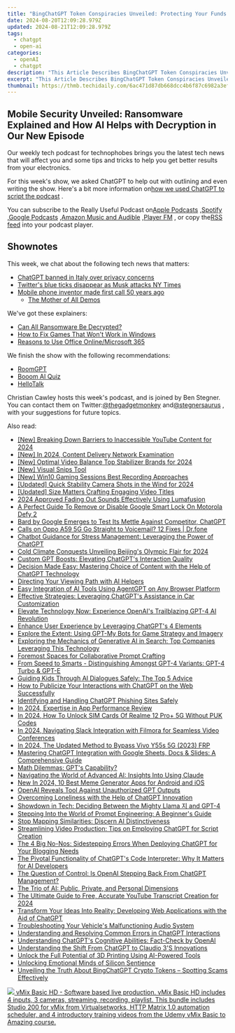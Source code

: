 ```yaml
---
title: "BingChatGPT Token Conspiracies Unveiled: Protecting Your Funds Again Cuide From Cryptocurrency Deceptions"
date: 2024-08-20T12:09:28.979Z
updated: 2024-08-21T12:09:28.979Z
tags:
  - chatgpt
  - open-ai
categories:
  - openAI
  - chatgpt
description: "This Article Describes BingChatGPT Token Conspiracies Unveiled: Protecting Your Funds Again Cuide From Cryptocurrency Deceptions"
excerpt: "This Article Describes BingChatGPT Token Conspiracies Unveiled: Protecting Your Funds Again Cuide From Cryptocurrency Deceptions"
thumbnail: https://thmb.techidaily.com/6ac471d87db668dcc4b6f87c6982a3ef4bb37e3fbffe0068ce8a47124a8a8199.jpg
---
```


## Mobile Security Unveiled: Ransomware Explained and How AI Helps with Decryption in Our New Episode

 Our weekly tech podcast for technophobes brings you the latest tech news that will affect you and some tips and tricks to help you get better results from your electronics.

 For this week's show, we asked ChatGPT to help out with outlining and even writing the show. Here's a bit more information on[how we used ChatGPT to script the podcast](https://www.makeuseof.com/i-used-chatgpt-to-script-a-podcast-heres-what-happened/) .

 You can subscribe to the Really Useful Podcast on[Apple Podcasts](https://podcasts.apple.com/gb/podcast/the-really-useful-podcast/id1437847131?mt=2) ,[Spotify](https://open.spotify.com/show/283gDxLd6OTNEpRq6tN7ha) ,[Google Podcasts](https://www.google.com/podcasts?feed=aHR0cHM6Ly9hbmNob3IuZm0vcy8zMWJlNDcwL3BvZGNhc3QvcnNz) ,[Amazon Music and Audible](https://music.amazon.co.uk/podcasts/20ab73d4-5da2-46c7-a17f-dc6eb39bdb48/The-Really-Useful-Podcast) ,[Player FM](https://player.fm/series/the-really-useful-podcast-2491856) , or copy the[RSS feed](https://feeds.transistor.fm/the-really-useful-podcast) into your podcast player.

## Shownotes

This week, we chat about the following tech news that matters:

* [ChatGPT banned in Italy over privacy concerns](https://www.bbc.co.uk/news/technology-65139406)
* [Twitter's blue ticks disappear as Musk attacks NY Times](https://www.bbc.co.uk/news/technology-65156216)
* [Mobile phone inventor made first call 50 years ago](https://www.bbc.co.uk/news/technology-65112048)  
  * [The Mother of All Demos](https://www.youtube.com/watch?v=B6rKUf9DWRI)

We've got these explainers:

* [Can All Ransomware Be Decrypted?](https://www.makeuseof.com/can-all-ransomware-be-decrypted/)
* [How to Fix Games That Won't Work in Windows](https://www.makeuseof.com/fix-games-not-working-windows/)
* [Reasons to Use Office Online/Microsoft 365](https://www.makeuseof.com/tag/dont-pay-word-5-reasons-use-office-online/)

We finish the show with the following recommendations:

* [RoomGPT](http://https://www.roomgpt.io/)
* [Booom AI Quiz](https://booom.ai/)
* [HelloTalk](https://www.hellotalk.com/?lang=en)

 Christian Cawley hosts this week's podcast, and is joined by Ben Stegner. You can contact them on Twitter:[@thegadgetmonkey](https://twitter.com/thegadgetmonkey) and[@stegnersaurus](https://twitter.com/stegnersaurus) , with your suggestions for future topics.


<ins class="adsbygoogle"
     style="display:block"
     data-ad-format="autorelaxed"
     data-ad-client="ca-pub-7571918770474297"
     data-ad-slot="1223367746"></ins>



<ins class="adsbygoogle"
     style="display:block"
     data-ad-client="ca-pub-7571918770474297"
     data-ad-slot="8358498916"
     data-ad-format="auto"
     data-full-width-responsive="true"></ins>

<span class="atpl-alsoreadstyle">Also read:</span>
<div><ul>
<li><a href="https://facebook-record-videos.techidaily.com/new-breaking-down-barriers-to-inaccessible-youtube-content-for-2024/"><u>[New] Breaking Down Barriers to Inaccessible YouTube Content for 2024</u></a></li>
<li><a href="https://fox-blue.techidaily.com/new-in-2024-content-delivery-network-examination/"><u>[New] In 2024, Content Delivery Network Examination</u></a></li>
<li><a href="https://youtube-web.techidaily.com/ptimal-video-balance-top-stabilizer-brands-for-2024/"><u>[New] Optimal Video Balance  Top Stabilizer Brands for 2024</u></a></li>
<li><a href="https://facebook-video-footage.techidaily.com/new-visual-snips-tool/"><u>[New] Visual Snips Tool</u></a></li>
<li><a href="https://remote-screen-capture.techidaily.com/new-win10-gaming-sessions-best-recording-approaches/"><u>[New] Win10 Gaming Sessions  Best Recording Approaches</u></a></li>
<li><a href="https://youtube-web.techidaily.com/ed-quick-stability-camera-shots-in-the-wind-for-2024/"><u>[Updated] Quick Stability  Camera Shots in the Wind for 2024</u></a></li>
<li><a href="https://facebook-record-videos.techidaily.com/updated-size-matters-crafting-engaging-video-titles/"><u>[Updated] Size Matters  Crafting Engaging Video Titles</u></a></li>
<li><a href="https://some-knowledge.techidaily.com/2024-approved-fading-out-sounds-effectively-using-lumafusion/"><u>2024 Approved  Fading Out Sounds Effectively Using Lumafusion</u></a></li>
<li><a href="https://android-unlock.techidaily.com/a-perfect-guide-to-remove-or-disable-google-smart-lock-on-motorola-defy-2-by-drfone-android/"><u>A Perfect Guide To Remove or Disable Google Smart Lock On Motorola Defy 2</u></a></li>
<li><a href="https://tech-haven.techidaily.com/bard-by-google-emerges-to-test-its-mettle-against-competitor-chatgpt/"><u>Bard by Google Emerges to Test Its Mettle Against Competitor, ChatGPT</u></a></li>
<li><a href="https://howto.techidaily.com/calls-on-oppo-a59-5g-go-straight-to-voicemail-12-fixes-drfone-by-drfone-fix-android-problems-fix-android-problems/"><u>Calls on Oppo A59 5G Go Straight to Voicemail? 12 Fixes | Dr.fone</u></a></li>
<li><a href="https://tech-haven.techidaily.com/chatbot-guidance-for-stress-management-leveraging-the-power-of-chatgpt/"><u>Chatbot Guidance for Stress Management: Leveraging the Power of ChatGPT</u></a></li>
<li><a href="https://extra-resources.techidaily.com/cold-climate-conquests-unveiling-beijings-olympic-flair-for-2024/"><u>Cold Climate Conquests  Unveiling Beijing's Olympic Flair for 2024</u></a></li>
<li><a href="https://tech-haven.techidaily.com/custom-gpt-boosts-elevating-chatgpts-interaction-quality/"><u>Custom GPT Boosts: Elevating ChatGPT's Interaction Quality</u></a></li>
<li><a href="https://tech-haven.techidaily.com/decision-made-easy-mastering-choice-of-content-with-the-help-of-chatgpt-technology/"><u>Decision Made Easy: Mastering Choice of Content with the Help of ChatGPT Technology</u></a></li>
<li><a href="https://tech-haven.techidaily.com/directing-your-viewing-path-with-ai-helpers/"><u>Directing Your Viewing Path with AI Helpers</u></a></li>
<li><a href="https://tech-haven.techidaily.com/easy-integration-of-ai-tools-using-agentgpt-on-any-browser-platform/"><u>Easy Integration of AI Tools Using AgentGPT on Any Browser Platform</u></a></li>
<li><a href="https://tech-haven.techidaily.com/effective-strategies-leveraging-chatgpts-assistance-in-car-customization/"><u>Effective Strategies: Leveraging ChatGPT's Assistance in Car Customization</u></a></li>
<li><a href="https://tech-haven.techidaily.com/elevate-technology-now-experience-openais-trailblazing-gpt-4-ai-revolution/"><u>Elevate Technology Now: Experience OpenAI's Trailblazing GPT-4 AI Revolution</u></a></li>
<li><a href="https://tech-haven.techidaily.com/enhance-user-experience-by-leveraging-chatgpts-4-elements/"><u>Enhance User Experience by Leveraging ChatGPT's 4 Elements</u></a></li>
<li><a href="https://tech-haven.techidaily.com/explore-the-extent-using-gpt-my-bots-for-game-strategy-and-imagery/"><u>Explore the Extent: Using GPT-My Bots for Game Strategy and Imagery</u></a></li>
<li><a href="https://tech-haven.techidaily.com/exploring-the-mechanics-of-generative-ai-in-search-top-companies-leveraging-this-technology/"><u>Exploring the Mechanics of Generative AI in Search: Top Companies Leveraging This Technology</u></a></li>
<li><a href="https://tech-haven.techidaily.com/foremost-spaces-for-collaborative-prompt-crafting/"><u>Foremost Spaces for Collaborative Prompt Crafting</u></a></li>
<li><a href="https://tech-haven.techidaily.com/from-speed-to-smarts-distinguishing-amongst-gpt-4-variants-gpt-4-turbo-and-gpt-e/"><u>From Speed to Smarts - Distinguishing Amongst GPT-4 Variants: GPT-4 Turbo & GPT-E</u></a></li>
<li><a href="https://tech-haven.techidaily.com/guiding-kids-through-ai-dialogues-safely-the-top-5-advice/"><u>Guiding Kids Through AI Dialogues Safely: The Top 5 Advice</u></a></li>
<li><a href="https://tech-haven.techidaily.com/how-to-publicize-your-interactions-with-chatgpt-on-the-web-successfully/"><u>How to Publicize Your Interactions with ChatGPT on the Web Successfully</u></a></li>
<li><a href="https://tech-haven.techidaily.com/identifying-and-handling-chatgpt-phishing-sites-safely/"><u>Identifying and Handling ChatGPT Phishing Sites Safely</u></a></li>
<li><a href="https://some-techniques.techidaily.com/in-2024-expertise-in-app-performance-review/"><u>In 2024, Expertise in App Performance Review</u></a></li>
<li><a href="https://sim-unlock.techidaily.com/in-2024-how-to-unlock-sim-cards-of-realme-12-proplus-5g-without-puk-codes-by-drfone-android/"><u>In 2024, How To Unlock SIM Cards Of Realme 12 Pro+ 5G Without PUK Codes</u></a></li>
<li><a href="https://screen-video-capture.techidaily.com/in-2024-navigating-slack-integration-with-filmora-for-seamless-video-conferences/"><u>In 2024, Navigating Slack Integration with Filmora for Seamless Video Conferences</u></a></li>
<li><a href="https://bypass-frp.techidaily.com/in-2024-the-updated-method-to-bypass-vivo-y55s-5g-2023-frp-by-drfone-android/"><u>In 2024, The Updated Method to Bypass Vivo Y55s 5G (2023) FRP</u></a></li>
<li><a href="https://tech-haven.techidaily.com/mastering-chatgpt-integration-with-google-sheets-docs-and-slides-a-comprehensive-guide/"><u>Mastering ChatGPT Integration with Google Sheets, Docs & Slides: A Comprehensive Guide</u></a></li>
<li><a href="https://tech-haven.techidaily.com/math-dilemmas-gpts-capability/"><u>Math Dilemmas: GPT's Capability?</u></a></li>
<li><a href="https://tech-haven.techidaily.com/navigating-the-world-of-advanced-ai-insights-into-using-claude/"><u>Navigating the World of Advanced AI: Insights Into Using Claude</u></a></li>
<li><a href="https://video-content-creator.techidaily.com/new-in-2024-10-best-meme-generator-apps-for-android-and-ios/"><u>New In 2024, 10 Best Meme Generator Apps for Android and iOS</u></a></li>
<li><a href="https://tech-haven.techidaily.com/openai-reveals-tool-against-unauthorized-gpt-outputs/"><u>OpenAI Reveals Tool Against Unauthorized GPT Outputs</u></a></li>
<li><a href="https://tech-haven.techidaily.com/overcoming-loneliness-with-the-help-of-chatgpt-innovation/"><u>Overcoming Loneliness with the Help of ChatGPT Innovation</u></a></li>
<li><a href="https://tech-haven.techidaily.com/showdown-in-tech-deciding-between-the-mighty-llama-and-gpt-4/"><u>Showdown in Tech: Deciding Between the Mighty Llama 지 and GPT-4</u></a></li>
<li><a href="https://tech-haven.techidaily.com/stepping-into-the-world-of-prompt-engineering-a-beginners-guide/"><u>Stepping Into the World of Prompt Engineering: A Beginner's Guide</u></a></li>
<li><a href="https://tech-haven.techidaily.com/stop-mapping-similarities-discern-ai-distinctiveness/"><u>Stop Mapping Similarities: Discern AI Distinctiveness</u></a></li>
<li><a href="https://tech-haven.techidaily.com/streamlining-video-production-tips-on-employing-chatgpt-for-script-creation/"><u>Streamlining Video Production: Tips on Employing ChatGPT for Script Creation</u></a></li>
<li><a href="https://tech-haven.techidaily.com/the-4-big-no-nos-sidestepping-errors-when-deploying-chatgpt-for-your-blogging-needs/"><u>The 4 Big No-Nos: Sidestepping Errors When Deploying ChatGPT for Your Blogging Needs</u></a></li>
<li><a href="https://tech-haven.techidaily.com/the-pivotal-functionality-of-chatgpts-code-interpreter-why-it-matters-for-ai-developers/"><u>The Pivotal Functionality of ChatGPT's Code Interpreter: Why It Matters for AI Developers</u></a></li>
<li><a href="https://tech-haven.techidaily.com/the-question-of-control-is-openai-stepping-back-from-chatgpt-management/"><u>The Question of Control: Is OpenAI Stepping Back From ChatGPT Management?</u></a></li>
<li><a href="https://tech-haven.techidaily.com/the-trio-of-ai-public-private-and-personal-dimensions/"><u>The Trio of AI: Public, Private, and Personal Dimensions</u></a></li>
<li><a href="https://facebook-video-share.techidaily.com/the-ultimate-guide-to-free-accurate-youtube-transcript-creation-for-2024/"><u>The Ultimate Guide to Free, Accurate YouTube Transcript Creation for 2024</u></a></li>
<li><a href="https://tech-haven.techidaily.com/transform-your-ideas-into-reality-developing-web-applications-with-the-aid-of-chatgpt/"><u>Transform Your Ideas Into Reality: Developing Web Applications with the Aid of ChatGPT</u></a></li>
<li><a href="https://tech-recovery.techidaily.com/troubleshooting-your-vehicles-malfunctioning-audio-system/"><u>Troubleshooting Your Vehicle's Malfunctioning Audio System</u></a></li>
<li><a href="https://tech-haven.techidaily.com/understanding-and-resolving-common-errors-in-chatgpt-interactions/"><u>Understanding and Resolving Common Errors in ChatGPT Interactions</u></a></li>
<li><a href="https://tech-haven.techidaily.com/understanding-chatgpts-cognitive-abilities-fact-check-by-openai/"><u>Understanding ChatGPT's Cognitive Abilities: Fact-Check by OpenAI</u></a></li>
<li><a href="https://tech-haven.techidaily.com/understanding-the-shift-from-chatgpt-to-claudio-3s-innovations/"><u>Understanding the Shift From ChatGPT to Claudio 3'S Innovations</u></a></li>
<li><a href="https://tech-haven.techidaily.com/unlock-the-full-potential-of-3d-printing-using-ai-powered-tools/"><u>Unlock the Full Potential of 3D Printing Using AI-Powered Tools</u></a></li>
<li><a href="https://tech-haven.techidaily.com/unlocking-emotional-minds-of-silicon-sentience/"><u>Unlocking Emotional Minds of Silicon Sentience</u></a></li>
<li><a href="https://tech-haven.techidaily.com/unveiling-the-truth-about-bingchatgpt-crypto-tokens-spotting-scams-effectively/"><u>Unveiling the Truth About BingChatGPT Crypto Tokens – Spotting Scams Effectively</u></a></li>
</ul></div>

<!-- affiliate ads begin -->
<a href="https://secure.2checkout.com/order/checkout.php?PRODS=4718728&QTY=1&AFFILIATE=108875&CART=1"> <img src="https://secure.avangate.com/images/merchant/ce9a6fb2becc2d235e62b125e9260102/products/vMixCallScreenshot1-large.jpg" border="0"> vMix Basic HD - Software based live production. vMix Basic HD includes 4 inputs, 3 cameras, streaming, recording, playlist. 
This bundle includes Studio 200 for vMix from Virtualsetworks, HTTP Matrix 1.0 automation scheduler, and 4 introductory training videos from the Udemy vMix Basic to Amazing course. </a>
<!-- affiliate ads end -->